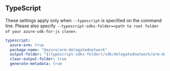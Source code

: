 ## TypeScript

These settings apply only when `--typescript` is specified on the command line.
Please also specify `--typescript-sdks-folder=<path to root folder of your azure-sdk-for-js clone>`.

``` yaml $(typescript)
typescript:
  azure-arm: true
  package-name: "@azure/arm-delegatednetwork"
  output-folder: "$(typescript-sdks-folder)/sdk/delegatednetwork/arm-delegatednetwork"
  clear-output-folder: true
  generate-metadata: true
```
